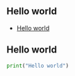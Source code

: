 ## Hello world 

* [Hello world](#hello-world)

## Hello world

```python
print("Hello world")
```


